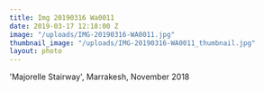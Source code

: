 ```yaml
---
title: Img 20190316 Wa0011
date: 2019-03-17 12:18:00 Z
image: "/uploads/IMG-20190316-WA0011.jpg"
thumbnail_image: "/uploads/IMG-20190316-WA0011_thumbnail.jpg"
layout: photo
---
```


'Majorelle Stairway', Marrakesh, November 2018